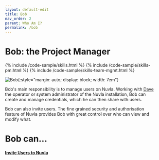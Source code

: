 ```yaml
---
layout: default-edit
title: Bob
nav_order: 2
parent: Who Am I?
permalink: /bob
---
```



# Bob: the Project Manager

{% include /code-sample/skills.html %} {% include /code-sample/skills-pm.html %} {% include /code-sample/skills-team-mgmt.html %} 

![Bob](/docs/assets/bob.png){:style="margin: auto; display: block; width: 7em"}

Bob's main responsibility is to manage users on Nuvla. Working with [Dave](/dave) the operator or system administrator of the Nuvla installation, Bob can create and manage credentials, which he can then share with users.

Bob can also invite users. The fine grained security and authorisation feature of Nuvla provides Bob with great control over who can view and modify what.


# Bob can...

#### [Invite Users to Nuvla](/nuvla/invite-users)
